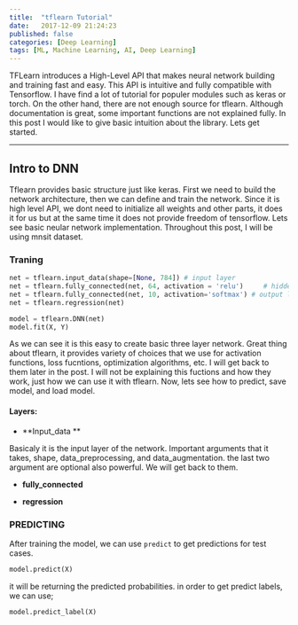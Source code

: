 ```yaml
---
title:  "tflearn Tutorial"
date:   2017-12-09 21:24:23
published: false 
categories: [Deep Learning]
tags: [ML, Machine Learning, AI, Deep Learning]
---
```






TFLearn introduces a High-Level API that makes neural network building and training fast and easy. This API is intuitive and fully compatible with Tensorflow. I have find a lot of tutorial for populer modules such as keras or torch. On the other hand, there are not enough source for tflearn. Although documentation is great, some important functions are not explained fully. In this post I would like to give basic intuition about the library. Lets get started. 

****

## Intro to DNN

Tflearn provides basic structure just like keras. First we need to build the network architecture, then we can define and train the network. Since it is high level API, we dont need to initialize all weights and other parts, it does it for us but at the same time it does not provide freedom of tensorflow. Lets see basic neular network implementation. Throughout this post, I will be using mnsit dataset. 

### Traning 

``` python
net = tflearn.input_data(shape=[None, 784]) # input layer
net = tflearn.fully_connected(net, 64, activation = 'relu')		# hidden layer with relu activation 
net = tflearn.fully_connected(net, 10, activation='softmax') # output layer (softmax)
net = tflearn.regression(net)

model = tflearn.DNN(net)
model.fit(X, Y)
```

As we can see it is this easy to create basic three layer network. Great thing about tflearn, it provides variety of choices that we use for activation functions, loss fucntions, optimization algorithms, etc. I will get back to them later in the post.  I will not be explaining this fuctions and how they work, just how we can use it with tflearn. Now, lets see how to predict, save model, and load model. 

#### Layers:

* **Input_data **

Basicaly it is the input layer of the network. Important arguments that it takes, shape, data_preprocessing, and data_augmentation. the last two argument are optional also powerful.  We will get back to them. 

* **fully_connected**



* **regression** 



### PREDICTING  

After training the model, we can use `predict` to get predictions for test cases. 

```python
model.predict(X)
```

it will be returning the predicted probabilities. in order to get predict labels, we can use; 

```python
model.predict_label(X)
```





